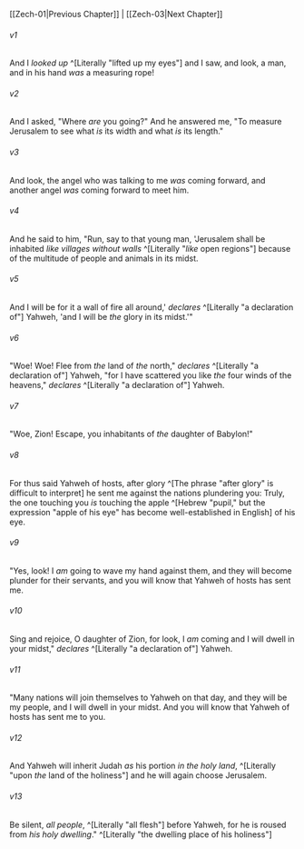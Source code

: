 ﻿---
aliases:
  - Zechariah 2
---

[[Zech-01|Previous Chapter]] | [[Zech-03|Next Chapter]]

###### v1
And I _looked up_ ^[Literally "lifted up my eyes"] and I saw, and look, a man, and in his hand _was_ a measuring rope!

###### v2
And I asked, "Where _are_ you going?" And he answered me, "To measure Jerusalem to see what _is_ its width and what _is_ its length."

###### v3
And look, the angel who was talking to me _was_ coming forward, and another angel _was_ coming forward to meet him.

###### v4
And he said to him, "Run, say to that young man, 'Jerusalem shall be inhabited _like villages without walls_ ^[Literally "_like_ open regions"] because of the multitude of people and animals in its midst.

###### v5
And I will be for it a wall of fire all around,' _declares_ ^[Literally "a declaration of"] Yahweh, 'and I will be _the_ glory in its midst.'"

###### v6
"Woe! Woe! Flee from _the_ land of _the_ north," _declares_ ^[Literally "a declaration of"] Yahweh, "for I have scattered you like _the_ four winds of the heavens," _declares_ ^[Literally "a declaration of"] Yahweh.

###### v7
"Woe, Zion! Escape, you inhabitants of _the_ daughter of Babylon!"

###### v8
For thus said Yahweh of hosts, after glory ^[The phrase "after glory" is difficult to interpret] he sent me against the nations plundering you: Truly, the one touching you _is_ touching the apple ^[Hebrew "pupil," but the expression "apple of his eye" has become well-established in English] of his eye.

###### v9
"Yes, look! I _am_ going to wave my hand against them, and they will become plunder for their servants, and you will know that Yahweh of hosts has sent me.

###### v10
Sing and rejoice, O daughter of Zion, for look, I _am_ coming and I will dwell in your midst," _declares_ ^[Literally "a declaration of"] Yahweh.

###### v11
"Many nations will join themselves to Yahweh on that day, and they will be my people, and I will dwell in your midst. And you will know that Yahweh of hosts has sent me to you.

###### v12
And Yahweh will inherit Judah _as_ his portion _in the holy land_, ^[Literally "upon _the_ land of the holiness"] and he will again choose Jerusalem.

###### v13
Be silent, _all people_, ^[Literally "all flesh"] before Yahweh, for he is roused from _his holy dwelling_." ^[Literally "the dwelling place of his holiness"]
